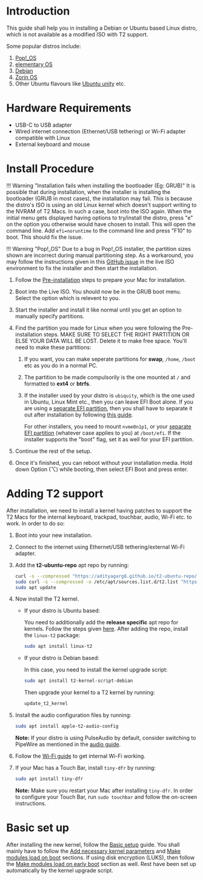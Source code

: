 # Introduction

This guide shall help you in installing a Debian or Ubuntu based Linux distro, which is not available as a modified ISO with T2 support.

Some popular distros include:

1. [Pop!_OS](https://pop.system76.com/)
2. [elementary OS](https://elementary.io/)
3. [Debian](https://www.debian.org/)
4. [Zorin OS](https://zorin.com/)
5. Other Ubuntu flavours like [Ubuntu unity](https://ubuntuunity.org/) etc.

# Hardware Requirements

* USB-C to USB adapter
* Wired internet connection (Ethernet/USB tethering) or Wi-Fi adapter compatible with Linux
* External keyboard and mouse

# Install Procedure

!!! Warning "Installation fails when installing the bootloader (Eg: GRUB)"
    It is possible that during installation, when the installer is installing the bootloader (GRUB in most cases), the installation may fail. This is because the distro's ISO is using an old Linux kernel which doesn't support writing to the NVRAM of T2 Macs. In such a case, boot into the ISO again. When the initial menu gets displayed having options to try/install the distro, press "e" on the option you otherwise would have chosen to install. This will open the command line. Add `efi=noruntime` to the command line and press "F10" to boot. This should fix the issue.

!!! Warning "Pop!_OS"
    Due to a bug in Pop!_OS installer, the partition sizes shown are incorrect during manual partitioning step. As a workaround, you may follow the instructions given in this [GitHub issue](https://github.com/elementary/installer/issues/620#issuecomment-1456149153) in the live ISO environment to fix the installer and then start the installation.

1. Follow the [Pre-installation](https://wiki.t2linux.org/guides/preinstall) steps to prepare your Mac for installation.
2. Boot into the Live ISO. You should now be in the GRUB boot menu. Select the option which is relevent to you.
3. Start the installer and install it like normal until you get an option to manually specify partitions.
4. Find the partition you made for Linux when you were following the Pre-installation steps. MAKE SURE TO SELECT THE RIGHT PARTITION OR ELSE YOUR DATA WILL BE LOST. Delete it to make free space. You'll need to make these partitions:

    1. If you want, you can make seperate partitions for **swap**, `/home`, `/boot` etc as you do in a normal PC.

    2. The partition to be made compulsorily is the one mounted at `/` and formatted to **ext4** or **btrfs**.

    3. If the installer used by your distro is `ubiquity`, which is the one used in Ubuntu, Linux Mint etc., then you can leave EFI Boot alone. If you are using a [separate EFI partition](https://wiki.t2linux.org/guides/windows/#using-seperate-efi-partitions), then you shall have to separate it out after installation by following [this guide](https://wiki.t2linux.org/guides/windows/#seperate-the-efi-partition-after-linux-is-installed).
  
        For other installers, you need to mount `nvme0n1p1`, or your [separate EFI partition](https://wiki.t2linux.org/guides/windows/#using-seperate-efi-partitions) (whatever case applies to you) at `/boot/efi`. If the installer supports the "boot" flag, set it as well for your EFI partition.

5. Continue the rest of the setup.
6. Once it's finished, you can reboot without your installation media. Hold down Option (⌥) while booting, then select EFI Boot and press enter.

# Adding T2 support

After installation, we need to install a kernel having patches to support the T2 Macs for the internal keyboard, trackpad, touchbar, audio, Wi-Fi etc. to work. In order to do so:

1. Boot into your new installation.

2. Connect to the internet using Ethernet/USB tethering/external Wi-Fi adapter.

3. Add the **t2-ubuntu-repo** apt repo by running:
  
    ```bash
    curl -s --compressed "https://adityagarg8.github.io/t2-ubuntu-repo/KEY.gpg" | gpg --dearmor | sudo tee /etc/apt/trusted.gpg.d/t2-ubuntu-repo.gpg >/dev/null
    sudo curl -s --compressed -o /etc/apt/sources.list.d/t2.list "https://adityagarg8.github.io/t2-ubuntu-repo/t2.list"
    sudo apt update
    ```
  
4. Now install the T2 kernel.
  
    * If your distro is Ubuntu based:
  
        You need to additionally add the **release specific** apt repo for kernels. Follow the steps given [here](https://github.com/AdityaGarg8/t2-ubuntu-repo?tab=readme-ov-file#adding-the-release-specific-apt-repo). After adding the repo, install the `linux-t2` package:
  
        ```bash
        sudo apt install linux-t2
        ```
  
    * If your distro is Debian based:
  
        In this case, you need to install the kernel upgrade script:
  
        ```bash
        sudo apt install t2-kernel-script-debian
        ```
  
        Then upgrade your kernel to a T2 kernel by running:
  
        ```bash
        update_t2_kernel
        ```
  
5. Install the audio configuration files by running:
  
    ```bash
    sudo apt install apple-t2-audio-config
    ```
  
    **Note:** If your distro is using PulseAudio by default, consider switching to PipeWire as mentioned in the [audio guide](https://wiki.t2linux.org/guides/audio-config/#audio-configuration-files).

6. Follow the [Wi-Fi guide](https://wiki.t2linux.org/guides/wifi-bluetooth/) to get internal Wi-Fi working.

7. If your Mac has a Touch Bar, install `tiny-dfr` by running:
  
    ```bash
    sudo apt install tiny-dfr
    ```
  
    **Note:** Make sure you restart your Mac after installing `tiny-dfr`. In order to configure your Touch Bar, run `sudo touchbar` and follow the on-screen instructions.

# Basic set up

After installing the new kernel, follow the [Basic setup](https://wiki.t2linux.org/guides/postinstall/) guide. You shall mainly have to follow the [Add necessary kernel parameters](https://wiki.t2linux.org/guides/postinstall/#add-necessary-kernel-paramaters) and [Make modules load on boot](https://wiki.t2linux.org/guides/postinstall/#make-modules-load-on-boot) sections. If using disk encryption (LUKS), then follow the [Make modules load on early boot](https://wiki.t2linux.org/guides/postinstall/#make-modules-load-on-early-boot) section as well. Rest have been set up automatically by the kernel upgrade script.

